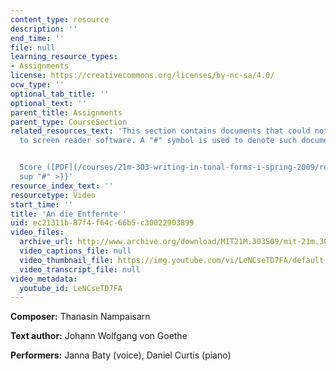```yaml
---
content_type: resource
description: ''
end_time: ''
file: null
learning_resource_types:
- Assignments
license: https://creativecommons.org/licenses/by-nc-sa/4.0/
ocw_type: ''
optional_tab_title: ''
optional_text: ''
parent_title: Assignments
parent_type: CourseSection
related_resources_text: 'This section contains documents that could not be made accessible
  to screen reader software. A "#" symbol is used to denote such documents.


  Score ([PDF](/courses/21m-303-writing-in-tonal-forms-i-spring-2009/resources/mit21m_303s09_assn07_comp02_nampaisarn)){{<
  sup "#" >}}'
resource_index_text: ''
resourcetype: Video
start_time: ''
title: 'An die Entfernte '
uid: ec21311b-87f4-f64c-66b5-c30022903899
video_files:
  archive_url: http://www.archive.org/download/MIT21M.303S09/mit-21m.303-s09-song5_300k.mp4
  video_captions_file: null
  video_thumbnail_file: https://img.youtube.com/vi/LeNCseTD7FA/default.jpg
  video_transcript_file: null
video_metadata:
  youtube_id: LeNCseTD7FA
---
```


**Composer:** Thanasin Nampaisarn

**Text author:** Johann Wolfgang von Goethe

**Performers:** Janna Baty (voice), Daniel Curtis (piano)


